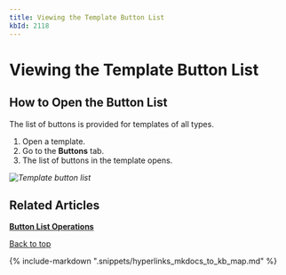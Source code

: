 ```yaml
---
title: Viewing the Template Button List
kbId: 2118
---
```



# Viewing the Template Button List

## How to Open the Button List

The list of buttons is provided for templates of all types.

1. Open a template.
2. Go to the **Buttons** tab.
3. The list of buttons in the template opens.

_![Template button list](https://kb.cmwlab.com/assets/button_list.png)_

## Related Articles

**[Button List Operations](https://kb.comindware.ru/article.php?id=2119)**

 [Back to top](#)

{% include-markdown ".snippets/hyperlinks_mkdocs_to_kb_map.md" %}
